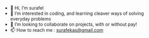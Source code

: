 - 👋 Hi, I’m surafel
- 👀 I’m interested in coding, and learning cleaver ways of solving everyday problems
- 💞️ I’m looking to collaborate on projects, with or without pay!
- 📫 How to reach me : surafekas@gmail.com 

<!---
surafel9/surafel9 is a ✨ special ✨ repository because its `README.md` (this file) appears on your GitHub profile.
You can click the Preview link to take a look at your changes.
--->
